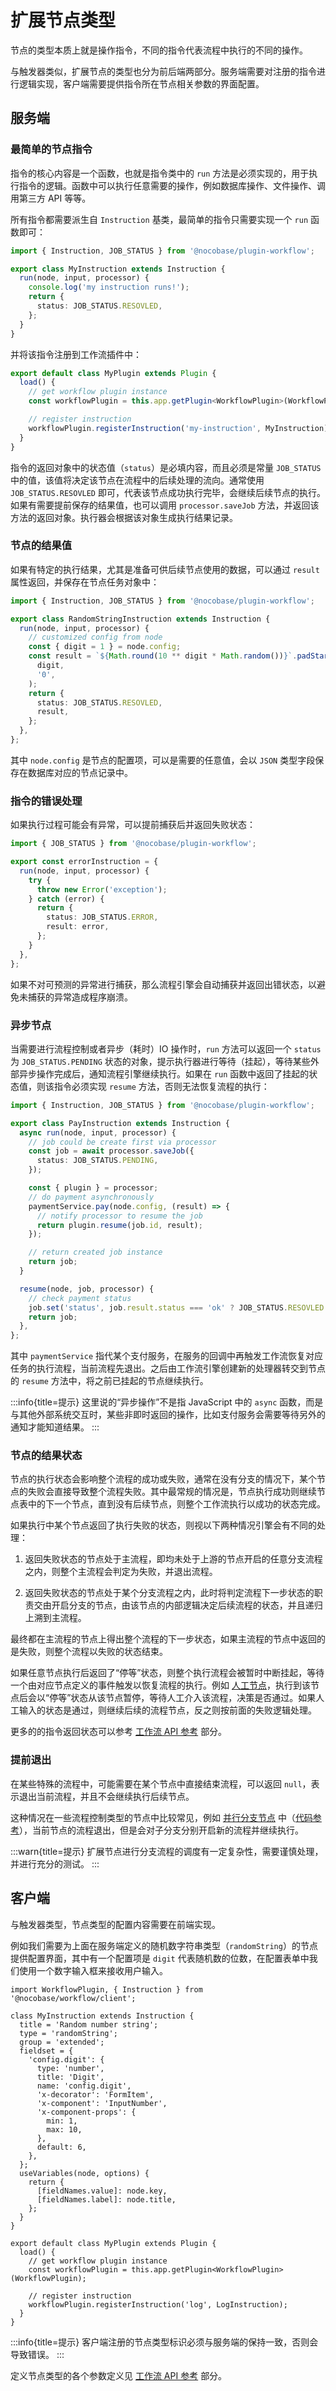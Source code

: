 # 扩展节点类型

节点的类型本质上就是操作指令，不同的指令代表流程中执行的不同的操作。

与触发器类似，扩展节点的类型也分为前后端两部分。服务端需要对注册的指令进行逻辑实现，客户端需要提供指令所在节点相关参数的界面配置。

## 服务端

### 最简单的节点指令

指令的核心内容是一个函数，也就是指令类中的 `run` 方法是必须实现的，用于执行指令的逻辑。函数中可以执行任意需要的操作，例如数据库操作、文件操作、调用第三方 API 等等。

所有指令都需要派生自 `Instruction` 基类，最简单的指令只需要实现一个 `run` 函数即可：

```ts
import { Instruction, JOB_STATUS } from '@nocobase/plugin-workflow';

export class MyInstruction extends Instruction {
  run(node, input, processor) {
    console.log('my instruction runs!');
    return {
      status: JOB_STATUS.RESOVLED,
    };
  }
}
```

并将该指令注册到工作流插件中：

```ts
export default class MyPlugin extends Plugin {
  load() {
    // get workflow plugin instance
    const workflowPlugin = this.app.getPlugin<WorkflowPlugin>(WorkflowPlugin);

    // register instruction
    workflowPlugin.registerInstruction('my-instruction', MyInstruction);
  }
}
```

指令的返回对象中的状态值（`status`）是必填内容，而且必须是常量 `JOB_STATUS` 中的值，该值将决定该节点在流程中的后续处理的流向。通常使用 `JOB_STATUS.RESOVLED` 即可，代表该节点成功执行完毕，会继续后续节点的执行。如果有需要提前保存的结果值，也可以调用 `processor.saveJob` 方法，并返回该方法的返回对象。执行器会根据该对象生成执行结果记录。

### 节点的结果值

如果有特定的执行结果，尤其是准备可供后续节点使用的数据，可以通过 `result` 属性返回，并保存在节点任务对象中：

```ts
import { Instruction, JOB_STATUS } from '@nocobase/plugin-workflow';

export class RandomStringInstruction extends Instruction {
  run(node, input, processor) {
    // customized config from node
    const { digit = 1 } = node.config;
    const result = `${Math.round(10 ** digit * Math.random())}`.padStart(
      digit,
      '0',
    );
    return {
      status: JOB_STATUS.RESOVLED,
      result,
    };
  },
};
```

其中 `node.config` 是节点的配置项，可以是需要的任意值，会以 `JSON` 类型字段保存在数据库对应的节点记录中。

### 指令的错误处理

如果执行过程可能会有异常，可以提前捕获后并返回失败状态：

```ts
import { JOB_STATUS } from '@nocobase/plugin-workflow';

export const errorInstruction = {
  run(node, input, processor) {
    try {
      throw new Error('exception');
    } catch (error) {
      return {
        status: JOB_STATUS.ERROR,
        result: error,
      };
    }
  },
};
```

如果不对可预测的异常进行捕获，那么流程引擎会自动捕获并返回出错状态，以避免未捕获的异常造成程序崩溃。

### 异步节点

当需要进行流程控制或者异步（耗时）IO 操作时，`run` 方法可以返回一个 `status` 为 `JOB_STATUS.PENDING` 状态的对象，提示执行器进行等待（挂起），等待某些外部异步操作完成后，通知流程引擎继续执行。如果在 `run` 函数中返回了挂起的状态值，则该指令必须实现 `resume` 方法，否则无法恢复流程的执行：

```ts
import { Instruction, JOB_STATUS } from '@nocobase/plugin-workflow';

export class PayInstruction extends Instruction {
  async run(node, input, processor) {
    // job could be create first via processor
    const job = await processor.saveJob({
      status: JOB_STATUS.PENDING,
    });

    const { plugin } = processor;
    // do payment asynchronously
    paymentService.pay(node.config, (result) => {
      // notify processor to resume the job
      return plugin.resume(job.id, result);
    });

    // return created job instance
    return job;
  }

  resume(node, job, processor) {
    // check payment status
    job.set('status', job.result.status === 'ok' ? JOB_STATUS.RESOVLED : JOB_STATUS.REJECTED);
    return job;
  },
};
```

其中 `paymentService` 指代某个支付服务，在服务的回调中再触发工作流恢复对应任务的执行流程，当前流程先退出。之后由工作流引擎创建新的处理器转交到节点的 `resume` 方法中，将之前已挂起的节点继续执行。

:::info{title=提示}
这里说的“异步操作”不是指 JavaScript 中的 `async` 函数，而是与其他外部系统交互时，某些非即时返回的操作，比如支付服务会需要等待另外的通知才能知道结果。
:::

### 节点的结果状态

节点的执行状态会影响整个流程的成功或失败，通常在没有分支的情况下，某个节点的失败会直接导致整个流程失败。其中最常规的情况是，节点执行成功则继续节点表中的下一个节点，直到没有后续节点，则整个工作流执行以成功的状态完成。

如果执行中某个节点返回了执行失败的状态，则视以下两种情况引擎会有不同的处理：

1.  返回失败状态的节点处于主流程，即均未处于上游的节点开启的任意分支流程之内，则整个主流程会判定为失败，并退出流程。

2.  返回失败状态的节点处于某个分支流程之内，此时将判定流程下一步状态的职责交由开启分支的节点，由该节点的内部逻辑决定后续流程的状态，并且递归上溯到主流程。

最终都在主流程的节点上得出整个流程的下一步状态，如果主流程的节点中返回的是失败，则整个流程以失败的状态结束。

如果任意节点执行后返回了“停等”状态，则整个执行流程会被暂时中断挂起，等待一个由对应节点定义的事件触发以恢复流程的执行。例如 [人工节点](../../../workflow-manual/index/index.md)，执行到该节点后会以“停等”状态从该节点暂停，等待人工介入该流程，决策是否通过。如果人工输入的状态是通过，则继续后续的流程节点，反之则按前面的失败逻辑处理。

更多的的指令返回状态可以参考 [工作流 API 参考](../api/index.md#JOB_STATUS) 部分。

### 提前退出

在某些特殊的流程中，可能需要在某个节点中直接结束流程，可以返回 `null`，表示退出当前流程，并且不会继续执行后续节点。

这种情况在一些流程控制类型的节点中比较常见，例如 [并行分支节点](../../../workflow-parallel/index/index.md) 中（[代码参考](https://github.com/nocobase/nocobase/blob/main/packages/plugins/%40nocobase/plugin-workflow-parallel/src/server/ParallelInstruction.ts#L87)），当前节点的流程退出，但是会对子分支分别开启新的流程并继续执行。

:::warn{title=提示}
扩展节点进行分支流程的调度有一定复杂性，需要谨慎处理，并进行充分的测试。
:::

## 客户端

与触发器类型，节点类型的配置内容需要在前端实现。

例如我们需要为上面在服务端定义的随机数字符串类型（`randomString`）的节点提供配置界面，其中有一个配置项是 `digit` 代表随机数的位数，在配置表单中我们使用一个数字输入框来接收用户输入。

```tsx | pure
import WorkflowPlugin, { Instruction } from '@nocobase/workflow/client';

class MyInstruction extends Instruction {
  title = 'Random number string';
  type = 'randomString';
  group = 'extended';
  fieldset = {
    'config.digit': {
      type: 'number',
      title: 'Digit',
      name: 'config.digit',
      'x-decorator': 'FormItem',
      'x-component': 'InputNumber',
      'x-component-props': {
        min: 1,
        max: 10,
      },
      default: 6,
    },
  };
  useVariables(node, options) {
    return {
      [fieldNames.value]: node.key,
      [fieldNames.label]: node.title,
    };
  }
}

export default class MyPlugin extends Plugin {
  load() {
    // get workflow plugin instance
    const workflowPlugin = this.app.getPlugin<WorkflowPlugin>(WorkflowPlugin);

    // register instruction
    workflowPlugin.registerInstruction('log', LogInstruction);
  }
}
```

:::info{title=提示}
客户端注册的节点类型标识必须与服务端的保持一致，否则会导致错误。
:::

定义节点类型的各个参数定义见 [工作流 API 参考](../api/index.md#instruction-1) 部分。
